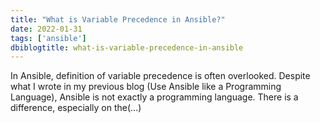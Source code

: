 ```yaml
---
title: "What is Variable Precedence in Ansible?"
date: 2022-01-31
tags: ['ansible']
dbiblogtitle: what-is-variable-precedence-in-ansible
---
```

In Ansible, definition of variable precedence is often overlooked. Despite what I wrote in my previous blog (Use Ansible like a Programming Language), Ansible is not exactly a programming language. There is a difference, especially on the(…)